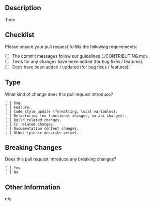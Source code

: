 ## Description
<!-- please describe the issue fixed or current behavior you are modifying / the new behavior -->
Todo

## Checklist
Please ensure your pull request fulfills the following requirements:

- [ ] The commit messages follow our guidelines (./CONTRIBUTING.md).
- [ ] Tests for any changes have been added (for bug fixes / features).
- [ ] Docs have been added / updated (for bug fixes / features).

## Type
What kind of change does this pull request introduce?

<!-- please check the one that applies using an "x" -->
```
[ ] Bug.
[ ] Feature.
[ ] Code style update (formatting, local variables).
[ ] Refactoring (no functional changes, no api changes).
[ ] Build related changes.
[ ] CI related changes.
[ ] Documentation content changes.
[ ] Other (please describe below).
```

## Breaking Changes
Does this pull request introduce any breaking changes?

<!-- please check the one that applies using an "x" -->
```
[ ] Yes
[ ] No
```

<!-- if "Yes", please describe the impact and migration path for existing applications below -->

## Other Information
<!-- please include any additional information that might be helpful during review -->
n/a
